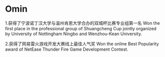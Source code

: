 # Omin
1.获得了宁波诺丁汉大学与温州肯恩大学合办的双城杯比赛专业组第一名
Won the first place in the professional group of Shuangcheng Cup jointly organized by University of Nottingham Ningbo and Wenzhou-Kean University.



2.获得了网易雷火游戏开发大赛线上最佳人气奖
Won the online Best Popularity award of NetEase Thunder Fire Game Development Contest.
